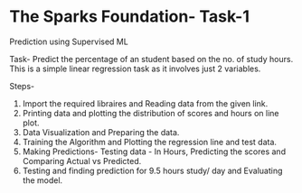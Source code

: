 # The Sparks Foundation- Task-1

Prediction using Supervised ML

Task- Predict the percentage of an student based on the no. of study hours. This is a simple linear regression task as it involves just 2 variables.

Steps- 
1. Import the required libraires and Reading data from the given link. 
2. Printing data and plotting the distribution of scores and hours on line plot. 
3. Data Visualization and Preparing the data. 
4. Training the Algorithm and Plotting the regression line and test data. 
5. Making Predictions- Testing data - In Hours, Predicting the scores and Comparing Actual vs Predicted. 
6. Testing and finding prediction for 9.5 hours study/ day and Evaluating the model. 
